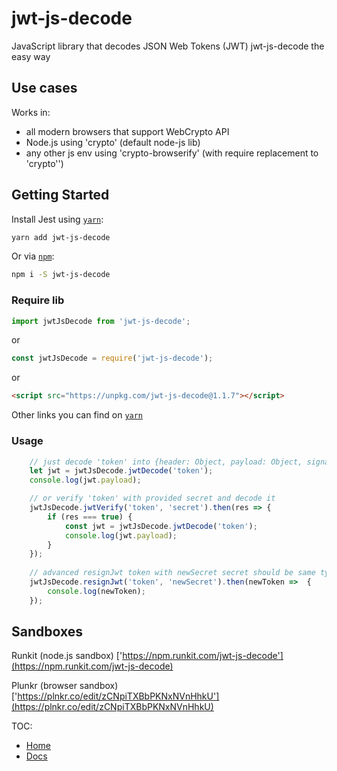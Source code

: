 # jwt-js-decode

JavaScript library that decodes JSON Web Tokens (JWT)
jwt-js-decode the easy way

## Use cases

Works in:
 - all modern browsers that support WebCrypto API
 - Node.js using 'crypto' (default node-js lib)
 - any other js env using 'crypto-browserify' (with require replacement to 'crypto'')
 
## Getting Started
    
Install Jest using [`yarn`](https://yarnpkg.com/en/package/jwt-js-decode):

```bash
yarn add jwt-js-decode
```

Or via [`npm`](https://www.npmjs.com/package/jwt-js-decode):

```bash
npm i -S jwt-js-decode
```

### Require lib
```javascript
import jwtJsDecode from 'jwt-js-decode';
```
or
```javascript
const jwtJsDecode = require('jwt-js-decode');
```
or
```html
<script src="https://unpkg.com/jwt-js-decode@1.1.7"></script>
```
Other links you can find on [`yarn`](https://yarnpkg.com/en/package/jwt-js-decode)

### Usage

```javascript
    // just decode 'token' into {header: Object, payload: Object, signature: String}
    let jwt = jwtJsDecode.jwtDecode('token');
    console.log(jwt.payload);

    // or verify 'token' with provided secret and decode it
    jwtJsDecode.jwtVerify('token', 'secret').then(res => {
        if (res === true) {
            const jwt = jwtJsDecode.jwtDecode('token');
            console.log(jwt.payload);
        }
    });
    
    // advanced resignJwt token with newSecret secret should be same type as jwt.header.alg
    jwtJsDecode.resignJwt('token', 'newSecret').then(newToken =>  {
        console.log(newToken);
    });
```

## Sandboxes

Runkit (node.js sandbox)
['https://npm.runkit.com/jwt-js-decode'](https://npm.runkit.com/jwt-js-decode)

Plunkr (browser sandbox)
['https://plnkr.co/edit/zCNpiTXBbPKNxNVnHhkU'](https://plnkr.co/edit/zCNpiTXBbPKNxNVnHhkU)


TOC:

* [Home](https://github.com/tomitribe/jwt-js-decode)
* [Docs](/docs/)

